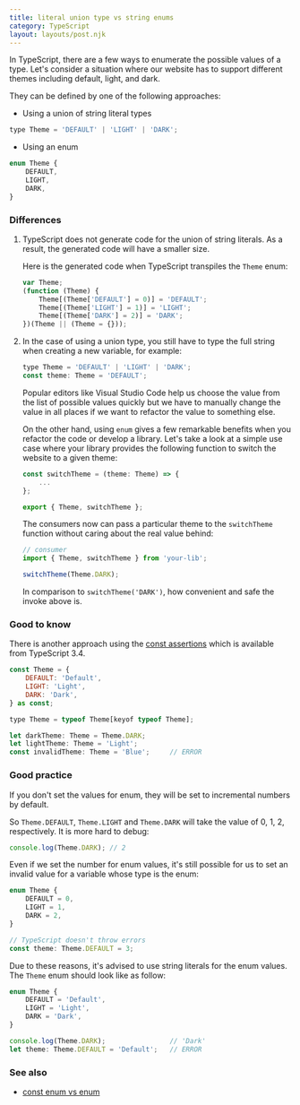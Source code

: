 ```yaml
---
title: literal union type vs string enums
category: TypeScript
layout: layouts/post.njk
---
```


In TypeScript, there are a few ways to enumerate the possible values of a type. Let's consider a situation where our website has to support different themes including default, light, and dark.

They can be defined by one of the following approaches:

-   Using a union of string literal types

```js
type Theme = 'DEFAULT' | 'LIGHT' | 'DARK';
```

-   Using an enum

```js
enum Theme {
    DEFAULT,
    LIGHT,
    DARK,
}
```

### Differences

1. TypeScript does not generate code for the union of string literals. As a result, the generated code will have a smaller size.

    Here is the generated code when TypeScript transpiles the `Theme` enum:

    ```js
    var Theme;
    (function (Theme) {
        Theme[(Theme['DEFAULT'] = 0)] = 'DEFAULT';
        Theme[(Theme['LIGHT'] = 1)] = 'LIGHT';
        Theme[(Theme['DARK'] = 2)] = 'DARK';
    })(Theme || (Theme = {}));
    ```

2. In the case of using a union type, you still have to type the full string when creating a new variable, for example:

    ```js
    type Theme = 'DEFAULT' | 'LIGHT' | 'DARK';
    const theme: Theme = 'DEFAULT';
    ```

    Popular editors like Visual Studio Code help us choose the value from the list of possible values quickly but we have to manually change the value in all places if we want to refactor the value to something else.

    On the other hand, using `enum` gives a few remarkable benefits when you refactor the code or develop a library.
    Let's take a look at a simple use case where your library provides the following function to switch the website to a given theme:

    ```js
    const switchTheme = (theme: Theme) => {
        ...
    };

    export { Theme, switchTheme };
    ```

    The consumers now can pass a particular theme to the `switchTheme` function without caring about the real value behind:

    ```js
    // consumer
    import { Theme, switchTheme } from 'your-lib';

    switchTheme(Theme.DARK);
    ```

    In comparison to `switchTheme('DARK')`, how convenient and safe the invoke above is.

### Good to know

There is another approach using the [const assertions](https://www.typescriptlang.org/docs/handbook/release-notes/typescript-3-4.html#const-assertions) which is available from TypeScript 3.4.

```js
const Theme = {
    DEFAULT: 'Default',
    LIGHT: 'Light',
    DARK: 'Dark',
} as const;

type Theme = typeof Theme[keyof typeof Theme];

let darkTheme: Theme = Theme.DARK;
let lightTheme: Theme = 'Light';
const invalidTheme: Theme = 'Blue';     // ERROR
```

### Good practice

If you don't set the values for enum, they will be set to incremental numbers by default.

So `Theme.DEFAULT`, `Theme.LIGHT` and `Theme.DARK` will take the value of 0, 1, 2, respectively. It is more hard to debug:

```js
console.log(Theme.DARK); // 2
```

Even if we set the number for enum values, it's still possible for us to set an invalid value for a variable whose type is the enum:

```js
enum Theme {
    DEFAULT = 0,
    LIGHT = 1,
    DARK = 2,
}

// TypeScript doesn't throw errors
const theme: Theme.DEFAULT = 3;
```

Due to these reasons, it's advised to use string literals for the enum values. The `Theme` enum should look like as follow:

```js
enum Theme {
    DEFAULT = 'Default',
    LIGHT = 'Light',
    DARK = 'Dark',
}

console.log(Theme.DARK);                // 'Dark'
let theme: Theme.DEFAULT = 'Default';   // ERROR
```

### See also

-   [const enum vs enum](/const-enum-vs-enum)
